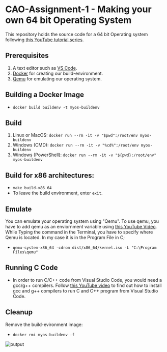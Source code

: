 
# CAO-Assignment-1 - Making your own 64 bit Operating System
This repository holds the source code for a 64 bit Operating system following [this YouTube tutorial series](https://www.youtube.com/playlist?list=PLZQftyCk7_SeZRitx5MjBKzTtvk0pHMtp/).
## Prerequisites
 1. A text editor such as [VS Code](https://code.visualstudio.com/).
 2. [Docker](https://www.docker.com/) for creating our build-environment.
 3. [Qemu](https://www.qemu.org/) for emulating our operating system.
## Building a Docker Image
 - `docker build buildenv -t myos-buildenv`
## Build
 1. Linux or MacOS: `docker run --rm -it -v "$pwd":/root/env myos-buildenv`
 2. Windows (CMD): `docker run --rm -it -v "%cd%":/root/env myos-buildenv`
 3. Windows (PowerShell): `docker run --rm -it -v "${pwd}:/root/env" myos-buildenv`
## Build for x86 architectures:
 - `make build-x86_64`
 - To leave the build environment, enter `exit`.
## Emulate
You can emulate your operating system using "Qemu". To use qemu, you have to add qemu as an enviornment variable using [this YouTube Video](https://www.youtube.com/watch?v=al1cnTjeayk&t=180s/).
While Typing the command in the Terminal, you have to specify where Qemu is located. In my case it is in the Program File in C;
 - `qemu-system-x86_64 -cdrom dist/x86_64/kernel.iso -L "C:\Program Files\qemu"` 
## Running C Code
 - In order to run C/C++ code from Visual Studio Code, you would need a gcc/g++ compilers. Follow [this YouTube video](https://www.youtube.com/watch?v=Ubfgi4NoTPk/) to find out how to install gcc and g++ compilers to run C and C++ program from Visual Studio Code.
## Cleanup
Remove the build-evironment image:
 - `docker rmi myos-buildenv -f`

![output](https://user-images.githubusercontent.com/67058974/115207923-7c7ec500-a115-11eb-98dd-99bfa027cdf6.jpg)


